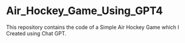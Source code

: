 # Air_Hockey_Game_Using_GPT4
This repository contains the code of a Simple Air Hockey Game which I Created using Chat GPT.
